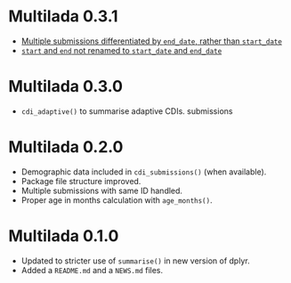 # Multilada 0.3.1

* [Multiple submissions differentiated by `end_date`,
rather than `start_date`](https://github.com/gkrajewski/Multilada/issues/7)
* [`start` and `end` not renamed to `start_date` and `end_date`](https://github.com/gkrajewski/Multilada/issues/7)

# Multilada 0.3.0

* `cdi_adaptive()` to summarise adaptive CDIs. submissions

# Multilada 0.2.0

* Demographic data included in `cdi_submissions()` (when available).
* Package file structure improved.
* Multiple submissions with same ID handled.
* Proper age in months calculation with `age_months()`.

# Multilada 0.1.0

* Updated to stricter use of `summarise()` in new version of dplyr.
* Added a `README.md` and a `NEWS.md` files.
